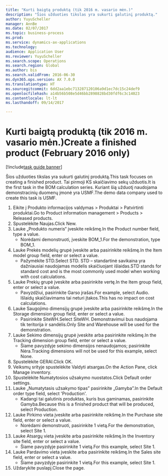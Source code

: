 ```yaml
--- 
title: "Kurti baigtą produktą (tik 2016 m. vasario mėn.)"
description: "Šios užduoties tikslas yra sukurti galutinį produktą."
author: YuyuScheller
manager: AnnBe
ms.date: 02/07/2017
ms.topic: business-process
ms.prod: 
ms.service: dynamics-ax-applications
ms.technology: 
audience: Application User
ms.reviewer: YuyuScheller
ms.search.scope: Operations
ms.search.region: Global
ms.author: bis
ms.search.validFrom: 2016-06-30
ms.dyn365.ops.version: AX 7.0.0
ms.translationtype: HT
ms.sourcegitcommit: 6dd2aa1ebc713287120106a9d1ec7dc15c24def9
ms.openlocfilehash: a14b56b508e5d46bb2898828bd30fdf6c3c14023
ms.contentlocale: lt-lt
ms.lasthandoff: 09/14/2017

---
```

# <a name="create-a-finished-product-february-2016-only"></a><span data-ttu-id="bef7b-103">Kurti baigtą produktą (tik 2016 m. vasario mėn.)</span><span class="sxs-lookup"><span data-stu-id="bef7b-103">Create a finished product (February 2016 only)</span></span>

[!include[task guide banner](../../includes/task-guide-banner.md)]

<span data-ttu-id="bef7b-104">Šios užduoties tikslas yra sukurti galutinį produktą.</span><span class="sxs-lookup"><span data-stu-id="bef7b-104">This task focuses on creating a finished product.</span></span> <span data-ttu-id="bef7b-105">Tai pirmoji KS skaičiavimo sekų užduotis.</span><span class="sxs-lookup"><span data-stu-id="bef7b-105">It is the first task in the BOM calculation series.</span></span> <span data-ttu-id="bef7b-106">Kuriant šią užduotį naudojama demonstracinių duomenų įmonė yra USMF.</span><span class="sxs-lookup"><span data-stu-id="bef7b-106">The demo data company used to create this task is USMF.</span></span>

1. <span data-ttu-id="bef7b-107">Eikite į Produkto informacijos valdymas > Produktai > Patvirtinti produktai.</span><span class="sxs-lookup"><span data-stu-id="bef7b-107">Go to Product information management > Products > Released products.</span></span>
2. <span data-ttu-id="bef7b-108">Spustelėkite Naujas.</span><span class="sxs-lookup"><span data-stu-id="bef7b-108">Click New.</span></span>
3. <span data-ttu-id="bef7b-109">Lauke „Produkto numeris“ įveskite reikšmę.</span><span class="sxs-lookup"><span data-stu-id="bef7b-109">In the Product number field, type a value.</span></span>
    * <span data-ttu-id="bef7b-110">Norėdami demonstruoti, įveskite BOM_1.</span><span class="sxs-lookup"><span data-stu-id="bef7b-110">For the demonstration, type BOM_1.</span></span>  
4. <span data-ttu-id="bef7b-111">Lauke Prekės modelių grupė įveskite arba pasirinkite reikšmę.</span><span class="sxs-lookup"><span data-stu-id="bef7b-111">In the Item model group field, enter or select a value.</span></span>
    * <span data-ttu-id="bef7b-112">Pažymėkite STD.</span><span class="sxs-lookup"><span data-stu-id="bef7b-112">Select STD.</span></span> <span data-ttu-id="bef7b-113">STD – standartinė savikaina yra dažniausiai naudojamas modelis skaičiuojant išlaidas.</span><span class="sxs-lookup"><span data-stu-id="bef7b-113">STD stands for standard cost and is the most commonly used model when working with cost calculations.</span></span>  
5. <span data-ttu-id="bef7b-114">Lauke Prekių grupė įveskite arba pasirinkite vertę.</span><span class="sxs-lookup"><span data-stu-id="bef7b-114">In the Item group field, enter or select a value.</span></span>
    * <span data-ttu-id="bef7b-115">Pavyzdžiui, pasirinkite Garso įrašas.</span><span class="sxs-lookup"><span data-stu-id="bef7b-115">For example, select Audio.</span></span> <span data-ttu-id="bef7b-116">Išlaidų skaičiavimams tai neturi įtakos.</span><span class="sxs-lookup"><span data-stu-id="bef7b-116">This has no impact on cost calculations.</span></span>  
6. <span data-ttu-id="bef7b-117">Lauke Saugojimo dimensijų grupė įveskite arba pasirinkite reikšmę.</span><span class="sxs-lookup"><span data-stu-id="bef7b-117">In the Storage dimension group field, enter or select a value.</span></span>
    * <span data-ttu-id="bef7b-118">Pasirinkite SiteWH.</span><span class="sxs-lookup"><span data-stu-id="bef7b-118">Select SiteWH.</span></span> <span data-ttu-id="bef7b-119">Demonstravimui bus naudojama tik teritorija ir sandėlis.</span><span class="sxs-lookup"><span data-stu-id="bef7b-119">Only Site and Warehouse will be used for the demonstration.</span></span>  
7. <span data-ttu-id="bef7b-120">Lauke Sekimo dimensijų grupė įveskite arba pasirinkite reikšmę.</span><span class="sxs-lookup"><span data-stu-id="bef7b-120">In the Tracking dimension group field, enter or select a value.</span></span>
    * <span data-ttu-id="bef7b-121">Šiame pavyzdyje sekimo dimensijos nenaudojamos; pasirinkite Nėra.</span><span class="sxs-lookup"><span data-stu-id="bef7b-121">Tracking dimensions will not be used for this example, select None.</span></span>  
8. <span data-ttu-id="bef7b-122">Spustelėkite GERAI.</span><span class="sxs-lookup"><span data-stu-id="bef7b-122">Click OK.</span></span>
9. <span data-ttu-id="bef7b-123">Veiksmų srityje spustelėkite Valdyti atsargas.</span><span class="sxs-lookup"><span data-stu-id="bef7b-123">On the Action Pane, click Manage inventory.</span></span>
10. <span data-ttu-id="bef7b-124">Spustelėkite Numatytosios užsakymo nuostatos.</span><span class="sxs-lookup"><span data-stu-id="bef7b-124">Click Default order settings.</span></span>
11. <span data-ttu-id="bef7b-125">Lauke „Numatytasis užsakymo tipas” pasirinkite „Gamyba”.</span><span class="sxs-lookup"><span data-stu-id="bef7b-125">In the Default order type field, select 'Production'.</span></span>
    * <span data-ttu-id="bef7b-126">Kadangi tai galutinis produktas, kuris bus gaminamas, pasirinkite Gamyba.</span><span class="sxs-lookup"><span data-stu-id="bef7b-126">Because this is a finished product that will be produced, select Production.</span></span>  
12. <span data-ttu-id="bef7b-127">Lauke Pirkimo vieta įveskite arba pasirinkite reikšmę.</span><span class="sxs-lookup"><span data-stu-id="bef7b-127">In the Purchase site field, enter or select a value.</span></span>
    * <span data-ttu-id="bef7b-128">Norėdami demonstruoti, pasirinkite 1 vietą.</span><span class="sxs-lookup"><span data-stu-id="bef7b-128">For the demonstration, select Site 1.</span></span>  
13. <span data-ttu-id="bef7b-129">Lauke Atsargų vieta įveskite arba pasirinkite reikšmę.</span><span class="sxs-lookup"><span data-stu-id="bef7b-129">In the Inventory site field, enter or select a value.</span></span>
    * <span data-ttu-id="bef7b-130">Šiame pavyzdyje pasirinkite 1 vietą.</span><span class="sxs-lookup"><span data-stu-id="bef7b-130">For this example, select Site 1.</span></span>  
14. <span data-ttu-id="bef7b-131">Lauke Pardavimo vieta įveskite arba pasirinkite reikšmę.</span><span class="sxs-lookup"><span data-stu-id="bef7b-131">In the Sales site field, enter or select a value.</span></span>
    * <span data-ttu-id="bef7b-132">Šiame pavyzdyje pasirinkite 1 vietą.</span><span class="sxs-lookup"><span data-stu-id="bef7b-132">For this example, select Site 1.</span></span>  
15. <span data-ttu-id="bef7b-133">Uždarykite puslapį.</span><span class="sxs-lookup"><span data-stu-id="bef7b-133">Close the page.</span></span>


